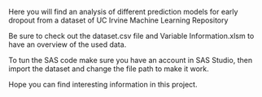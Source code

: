 Here you will find an analysis of different prediction models for early dropout from a dataset of UC Irvine Machine Learning Repository

Be sure to check out the dataset.csv file and Variable Information.xlsm to have an overview of the used data.

To tun the SAS code make sure you have an account in SAS Studio, then import the dataset and change the file path to make it work.

Hope you can find interesting information in this project.
